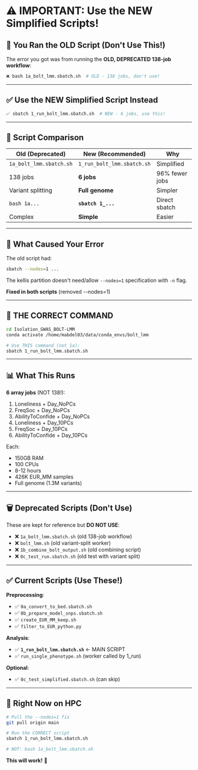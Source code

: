 # ⚠️ IMPORTANT: Use the NEW Simplified Scripts!

## 🚨 You Ran the OLD Script (Don't Use This!)

The error you got was from running the **OLD, DEPRECATED 138-job workflow**:

```bash
❌ bash 1a_bolt_lmm.sbatch.sh  # OLD - 138 jobs, don't use!
```

---

## ✅ Use the NEW Simplified Script Instead

```bash
✅ sbatch 1_run_bolt_lmm.sbatch.sh  # NEW - 6 jobs, use this!
```

---

## 📁 Script Comparison

| Old (Deprecated) | New (Recommended) | Why |
|------------------|-------------------|-----|
| `1a_bolt_lmm.sbatch.sh` | `1_run_bolt_lmm.sbatch.sh` | Simplified |
| 138 jobs | **6 jobs** | 96% fewer jobs |
| Variant splitting | **Full genome** | Simpler |
| `bash 1a...` | **`sbatch 1_...`** | Direct sbatch |
| Complex | **Simple** | Easier |

---

## 🔧 What Caused Your Error

The old script had:
```bash
sbatch --nodes=1 ...
```

The kellis partition doesn't need/allow `--nodes=1` specification with `-n` flag.

**Fixed in both scripts** (removed --nodes=1)

---

## 🚀 THE CORRECT COMMAND

```bash
cd Isolation_GWAS_BOLT-LMM
conda activate /home/mabdel03/data/conda_envs/bolt_lmm

# Use THIS command (not 1a):
sbatch 1_run_bolt_lmm.sbatch.sh
```

---

## 📊 What This Runs

**6 array jobs** (NOT 138!):
1. Loneliness + Day_NoPCs
2. FreqSoc + Day_NoPCs
3. AbilityToConfide + Day_NoPCs
4. Loneliness + Day_10PCs
5. FreqSoc + Day_10PCs
6. AbilityToConfide + Day_10PCs

Each:
- 150GB RAM
- 100 CPUs
- 8-12 hours
- 426K EUR_MM samples
- Full genome (1.3M variants)

---

## 🗑️ Deprecated Scripts (Don't Use)

These are kept for reference but **DO NOT USE**:
- ❌ `1a_bolt_lmm.sbatch.sh` (old 138-job workflow)
- ❌ `bolt_lmm.sh` (old variant-split worker)
- ❌ `1b_combine_bolt_output.sh` (old combining script)
- ❌ `0c_test_run.sbatch.sh` (old test with variant split)

---

## ✅ Current Scripts (Use These!)

**Preprocessing**:
- ✅ `0a_convert_to_bed.sbatch.sh`
- ✅ `0b_prepare_model_snps.sbatch.sh`
- ✅ `create_EUR_MM_keep.sh`
- ✅ `filter_to_EUR_python.py`

**Analysis**:
- ✅ **`1_run_bolt_lmm.sbatch.sh`** ← MAIN SCRIPT
- ✅ `run_single_phenotype.sh` (worker called by 1_run)

**Optional**:
- ✅ `0c_test_simplified.sbatch.sh` (can skip)

---

## 🎯 Right Now on HPC

```bash
# Pull the --nodes=1 fix
git pull origin main

# Run the CORRECT script
sbatch 1_run_bolt_lmm.sbatch.sh

# NOT: bash 1a_bolt_lmm.sbatch.sh
```

**This will work!** 🚀

